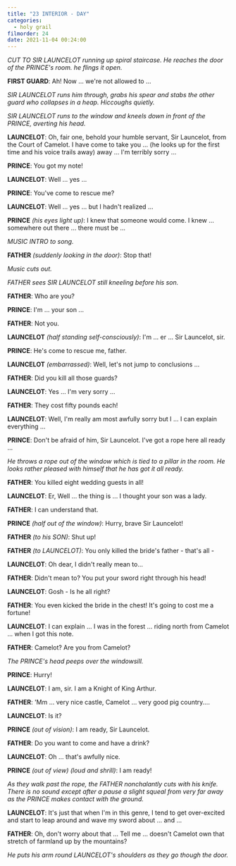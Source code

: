 ```yaml
---
title: "23 INTERIOR - DAY"
categories:
  - holy grail
filmorder: 24
date: 2021-11-04 00:24:00
---
```


_CUT TO SIR LAUNCELOT running up spiral staircase. He reaches the door of the PRINCE's room. he flings it open._

**FIRST GUARD**: Ah! Now ... we're not allowed to ...

_SIR LAUNCELOT runs him through, grabs his spear and stabs the other guard who collapses in a heap. Hiccoughs quietly._

_SIR LAUNCELOT runs to the window and kneels down in front of the PRINCE, averting his head._

**LAUNCELOT**: Oh, fair one, behold your humble servant, Sir Launcelot, from the Court of Camelot. I have come to take you ... (he looks up for the first time and his voice trails away) away ... I'm terribly sorry ...

**PRINCE**: You got my note!

**LAUNCELOT**: Well ... yes ...

**PRINCE**: You've come to rescue me?

**LAUNCELOT**: Well ... yes ... but I hadn't realized ...

**PRINCE** _(his eyes light up)_: I knew that someone would come. I knew ... somewhere out there ... there must be ...

_MUSIC INTRO to song._

**FATHER** _(suddenly looking in the door)_: Stop that!

_Music cuts out._

_FATHER sees SIR LAUNCELOT still kneeling before his son._

**FATHER**: Who are you?

**PRINCE**: I'm ... your son ...

**FATHER**: Not you.

**LAUNCELOT** _(half standing self-consciously)_: I'm ... er ... Sir Launcelot, sir.

**PRINCE**: He's come to rescue me, father.

**LAUNCELOT** _(embarrassed)_: Well, let's not jump to conclusions ...

**FATHER**: Did you kill all those guards?

**LAUNCELOT**: Yes ... I'm very sorry ...

**FATHER**: They cost fifty pounds each!

**LAUNCELOT**: Well, I'm really am most awfully sorry but I ... I can explain everything ...

**PRINCE**: Don't be afraid of him, Sir Launcelot. I've got a rope here all ready ...

_He throws a rope out of the window which is tied to a pillar in the room. He looks rather pleased with himself that he has got it all ready._

**FATHER**: You killed eight wedding guests in all!

**LAUNCELOT**: Er, Well ... the thing is ... I thought your son was a lady.

**FATHER**: I can understand that.

**PRINCE** _(half out of the window)_: Hurry, brave Sir Launcelot!

**FATHER** _(to his SON)_: Shut up!

**FATHER** _(to LAUNCELOT)_: You only killed the bride's father - that's all -

**LAUNCELOT**: Oh dear, I didn't really mean to...

**FATHER**: Didn't mean to? You put your sword right through his head!

**LAUNCELOT**: Gosh - Is he all right?

**FATHER**: You even kicked the bride in the chest! It's going to cost me a fortune!

**LAUNCELOT**: I can explain ... I was in the forest ... riding north from Camelot ... when I got this note.

**FATHER**: Camelot? Are you from Camelot?

_The PRINCE's head peeps over the windowsill._

**PRINCE**: Hurry!

**LAUNCELOT**: I am, sir. I am a Knight of King Arthur.

**FATHER**: 'Mm ... very nice castle, Camelot ... very good pig country....

**LAUNCELOT**: Is it?

**PRINCE** _(out of vision)_: I am ready, Sir Launcelot.

**FATHER**: Do you want to come and have a drink?

**LAUNCELOT**: Oh ... that's awfully nice.

**PRINCE** _(out of view)_ _(loud and shrill)_: I am ready!

_As they walk past the rope, the FATHER nonchalantly cuts with his knife. There is no sound except after a pause a slight squeal from very far away as the PRINCE makes contact with the ground._

**LAUNCELOT**: It's just that when I'm in this genre, I tend to get over-excited and start to leap around and wave my sword about ... and ...

**FATHER**: Oh, don't worry about that ... Tell me ... doesn't Camelot own that stretch of farmland up by the mountains?

_He puts his arm round LAUNCELOT's shoulders as they go though the door._